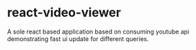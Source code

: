 # react-video-viewer
A sole react based application based on consuming youtube api demonstrating fast ui update for different queries.
